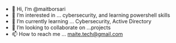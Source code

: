 - 👋 Hi, I’m @maitborsari
- 👀 I’m interested in ... cybersecurity, and learning powershell skills
- 🌱 I’m currently learning ... Cybersecurity, Active Directory
- 💞️ I’m looking to collaborate on ...projects 
- 📫 How to reach me ... maite.tech@gmail.com

<!---
maitborsari/maitborsari is a ✨ special ✨ repository because its `README.md` (this file) appears on your GitHub profile.
You can click the Preview link to take a look at your changes.
--->
